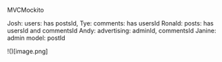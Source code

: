  MVCMockito

Josh: users: has postsId, 
Tye: comments: has usersId
Ronald: posts: has usersId and commentsId
Andy: advertising: adminId, commentsId
Janine: admin model: postId

!()[image.png]
